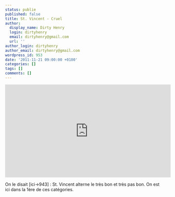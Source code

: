 ```yaml
---
status: publie
published: false
title: St. Vincent - Cruel
author:
  display_name: Dirty Henry
  login: dirtyhenry
  email: dirtyhenry@gmail.com
  url: ''
author_login: dirtyhenry
author_email: dirtyhenry@gmail.com
wordpress_id: 953
date: '2011-11-21 09:00:00 +0100'
categories: []
tags: []
comments: []
---
```

<iframe width="540" height="304" src="http://www.youtube.com/embed/Itt0rALeHE8" frameborder="0" allowfullscreen></iframe>

On le disait [ici->943] : St. Vincent alterne le très bon et très pas bon. On est ici dans la 1ère de ces catégories.

